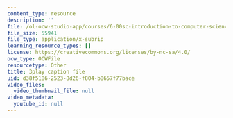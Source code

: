 ```yaml
---
content_type: resource
description: ''
file: /ol-ocw-studio-app/courses/6-00sc-introduction-to-computer-science-and-programming-spring-2011/d38f518625238d26f804b8657f77bace_TIQTYgmavC4.srt
file_size: 55941
file_type: application/x-subrip
learning_resource_types: []
license: https://creativecommons.org/licenses/by-nc-sa/4.0/
ocw_type: OCWFile
resourcetype: Other
title: 3play caption file
uid: d38f5186-2523-8d26-f804-b8657f77bace
video_files:
  video_thumbnail_file: null
video_metadata:
  youtube_id: null
---
```

